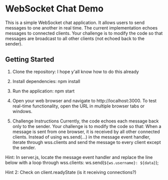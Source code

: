 # WebSocket Chat Demo

This is a simple WebSocket chat application. It allows users to send messages to one another in real time. The current implementation echoes messages to connected clients. Your challenge is to modify the code so that messages are broadcast to all other clients (not echoed back to the sender).

## Getting Started

1) Clone the repository: I hope y'all know how to do this already

2) Install dependencies:
    npm install

3) Run the application:
    npm start

4) Open your web browser and navigate to http://localhost:3000. To test real-time functionality, open the URL in multiple browser tabs or windows.

5) Challenge Instructions
Currently, the code echoes each message back only to the sender. Your challenge is to modify the code so that:
    When a message is sent from one browser, it is received by all other connected clients. 
    Instead of using ws.send(...) in the message event handler, iterate through wss.clients and send the message to every client except the sender.

Hint:
    In server.js, locate the message event handler and replace the line below with a loop through wss.clients:
      ws.send(`${ws.username}: ${data}`);
      
Hint 2: Check on client.readyState (is it receiving connections?) 
